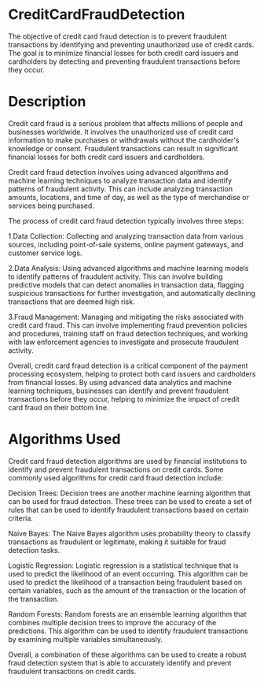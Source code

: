 # CreditCardFraudDetection
The objective of credit card fraud detection is to prevent fraudulent transactions by identifying and preventing unauthorized use of credit cards. The goal is to minimize financial losses for both credit card issuers and cardholders by detecting and preventing fraudulent transactions before they occur.

# Description
Credit card fraud is a serious problem that affects millions of people and businesses worldwide. It involves the unauthorized use of credit card information to make purchases or withdrawals without the cardholder's knowledge or consent. Fraudulent transactions can result in significant financial losses for both credit card issuers and cardholders.

Credit card fraud detection involves using advanced algorithms and machine learning techniques to analyze transaction data and identify patterns of fraudulent activity. This can include analyzing transaction amounts, locations, and time of day, as well as the type of merchandise or services being purchased.   

The process of credit card fraud detection typically involves three steps:

1.Data Collection: Collecting and analyzing transaction data from various sources, including point-of-sale systems, online payment gateways, and customer service logs.

2.Data Analysis: Using advanced algorithms and machine learning models to identify patterns of fraudulent activity. This can involve building predictive models that can detect anomalies in transaction data, flagging suspicious transactions for further investigation, and automatically declining transactions that are deemed high risk.

3.Fraud Management: Managing and mitigating the risks associated with credit card fraud. This can involve implementing fraud prevention policies and procedures, training staff on fraud detection techniques, and working with law enforcement agencies to investigate and prosecute fraudulent activity.

Overall, credit card fraud detection is a critical component of the payment processing ecosystem, helping to protect both card issuers and cardholders from financial losses. By using advanced data analytics and machine learning techniques, businesses can identify and prevent fraudulent transactions before they occur, helping to minimize the impact of credit card fraud on their bottom line.

# Algorithms Used
Credit card fraud detection algorithms are used by financial institutions to identify and prevent fraudulent transactions on credit cards. Some commonly used algorithms for credit card fraud detection include:

Decision Trees: Decision trees are another machine learning algorithm that can be used for fraud detection. These trees can be used to create a set of rules that can be used to identify fraudulent transactions based on certain criteria.

Naive Bayes: The Naive Bayes algorithm uses probability theory to classify transactions as fraudulent or legitimate, making it suitable for fraud detection tasks.

Logistic Regression: Logistic regression is a statistical technique that is used to predict the likelihood of an event occurring. This algorithm can be used to predict the likelihood of a transaction being fraudulent based on certain variables, such as the amount of the transaction or the location of the transaction.

Random Forests: Random forests are an ensemble learning algorithm that combines multiple decision trees to improve the accuracy of the predictions. This algorithm can be used to identify fraudulent transactions by examining multiple variables simultaneously.

Overall, a combination of these algorithms can be used to create a robust fraud detection system that is able to accurately identify and prevent fraudulent transactions on credit cards.
